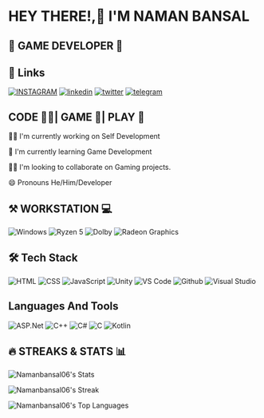
# HEY THERE!,👋 I'M NAMAN BANSAL


## 🤖 GAME DEVELOPER 🚀



## 🔗 Links
[![INSTAGRAM](https://img.shields.io/badge/Instagram-E4405F?style=for-the-badge&logo=instagram&logoColor=white)](https://www.instagram.com/_naman___bansal_/)
[![linkedin](https://img.shields.io/badge/linkedin-0A66C2?style=for-the-badge&logo=linkedin&logoColor=white)](https://www.linkedin.com/in/naman-bansal-48a5a3220/)
[![twitter](https://img.shields.io/badge/twitter-1DA1F2?style=for-the-badge&logo=twitter&logoColor=white)](https://twitter.com/NamanBansal06)
[![telegram](https://img.shields.io/badge/Telegram-2CA5E0?style=for-the-badge&logo=telegram&logoColor=white)](https://t.me/Namanbansal06/)


## CODE 🧑‍💻| GAME 🤖| PLAY 🚀
👩‍💻 I'm currently working on Self Development

🧠 I'm currently learning Game Development

👯‍♀️ I'm looking to collaborate on Gaming projects.

😄 Pronouns He/Him/Developer

## ⚒️ WORKSTATION 💻

![Windows](https://img.shields.io/badge/Windows-0078D6?style=for-the-badge&logo=windows&logoColor=white)
![Ryzen 5](https://img.shields.io/badge/AMD-Ryzen_5_5500U-ED1C24?style=for-the-badge&logo=amd&logoColor=white)
![Dolby](https://img.shields.io/badge/Dolby-FEAA2D?style=for-the-badge&logo=deezer&logoColor=white)
![Radeon Graphics](https://img.shields.io/badge/AMD-Radeon-ED1C24?style=for-the-badge&logo=amd&logoColor=white)
## 🛠  Tech Stack

![HTML](https://img.shields.io/badge/HTML-239120?style=for-the-badge&logo=html5&logoColor=white)
![CSS](https://img.shields.io/badge/CSS-239120?&style=for-the-badge&logo=css3&logoColor=white)
![JavaScript](https://img.shields.io/badge/JavaScript-F7DF1E?style=for-the-badge&logo=javascript&logoColor=black)
![Unity](https://img.shields.io/badge/Unity-100000?style=for-the-badge&logo=unity&logoColor=white)
![VS Code](https://img.shields.io/badge/Visual_Studio_Code-0078D4?style=for-the-badge&logo=visual%20studio%20code&logoColor=white)
![Github](https://img.shields.io/badge/GitHub-100000?style=for-the-badge&logo=github&logoColor=white)
![Visual Studio](https://img.shields.io/badge/Visual_Studio-5C2D91?style=for-the-badge&logo=visual%20studio&logoColor=white)
## Languages And Tools

![ASP.Net](https://img.shields.io/badge/.NET-5C2D91?style=for-the-badge&logo=.net&logoColor=white)
![C++](https://img.shields.io/badge/C%2B%2B-00599C?style=for-the-badge&logo=c%2B%2B&logoColor=white)
![C#](https://img.shields.io/badge/C%23-239120?style=for-the-badge&logo=c-sharp&logoColor=white)
![C](https://img.shields.io/badge/C-00599C?style=for-the-badge&logo=c&logoColor=white)
![Kotlin](https://img.shields.io/badge/Kotlin-0095D5?&style=for-the-badge&logo=kotlin&logoColor=white)
## 🔥 STREAKS & STATS 📊

![Namanbansal06's Stats](https://github-readme-stats.vercel.app/api?username=Namanbansal06&theme=nightowl&show_icons=true&hide_border=false&count_private=true)

![Namanbansal06's Streak](https://github-readme-streak-stats.herokuapp.com/?user=Namanbansal06&theme=nightowl&hide_border=false)

![Namanbansal06's Top Languages](https://github-readme-stats.vercel.app/api/top-langs/?username=Namanbansal06&theme=nightowl&show_icons=true&hide_border=false&layout=compact)
